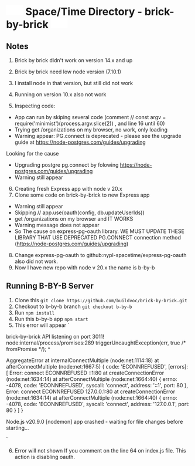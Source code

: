 # <img src="bricks.gif"/> Space/Time Directory - brick-by-brick <img src="bricks.gif"/>

## Notes

1. Brick by brick didn't work on version 14.x and up
2. Brick by brick need low node version (7.10.1)
3. I install node in that version, but still did not work
4. Running on version 10.x also not work

5. Inspecting code:
- App can run by skiping several code (comment // const argv = require('minimist')(process.argv.slice(2)) , and line 16 until 60)
- Trying get /organizations on my browser, no work, only loading
- Warning appear: PG.connect is deprecated - please see the upgrade guide at https://node-postgres.com/guides/upgrading

Looking for the cause
- Upgrading postgre pg.connect by folowing https://node-postgres.com/guides/upgrading
- Warning still appear

6. Creating fresh Express app with node v 20.x
7. Clone some code on brick-by-brick to new Express app
- Warning still appear
- Skipping // app.use(oauth(config, db.updateUserIds))
- get /organizations on my browser and IT WORKS
- Warning message does not appear
- So The cause on express-pg-oauth library. WE MUST UPDATE THESE LIBRARY THAT USE DEPRECATED PG.CONNECT connection method (https://node-postgres.com/guides/upgrading)

8. Change express-pg-oauth to github:nypl-spacetime/express-pg-oauth also did not work.
9. Now I have new repo with node v 20.x the name is b-by-b

## Running B-BY-B Server
1. Clone this `git clone https://github.com/buildvoc/brick-by-brick.git`
2. Checkout to b-by-b branch `git checkout b-by-b`
3. Run `npm install`
4. Run this b-by-b app `npm start`
5. This error will appear 
`

brick-by-brick API listening on port 3011!
node:internal/process/promises:289
            triggerUncaughtException(err, true /* fromPromise */);
            ^

AggregateError
    at internalConnectMultiple (node:net:1114:18)
    at afterConnectMultiple (node:net:1667:5) {
  code: 'ECONNREFUSED',
  [errors]: [
    Error: connect ECONNREFUSED ::1:80
        at createConnectionError (node:net:1634:14)
        at afterConnectMultiple (node:net:1664:40) {
      errno: -4078,
      code: 'ECONNREFUSED',
      syscall: 'connect',
      address: '::1',
      port: 80
    },
    Error: connect ECONNREFUSED 127.0.0.1:80
        at createConnectionError (node:net:1634:14)
        at afterConnectMultiple (node:net:1664:40) {
      errno: -4078,
      code: 'ECONNREFUSED',
      syscall: 'connect',
      address: '127.0.0.1',
      port: 80
    }
  ]
}

Node.js v20.9.0
[nodemon] app crashed - waiting for file changes before starting...

`

6. Error will not shown If you comment on the line 64 on index.js file. This action is disabling oauth.
